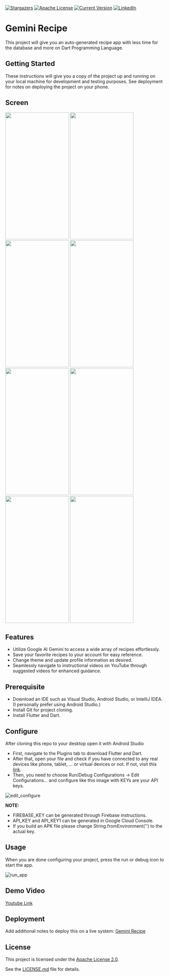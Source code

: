 [![Stargazers][stars-shield]][stars-url]
[![Apache License][license-shield]][license-url]
[![Current Version][version-shield]][version-url]
[![LinkedIn][linkedin-shield]][linkedin-url]

# Gemini Recipe

This project will give you an auto-generated recipe app with less time for the database and more on Dart Programming Language.


## Getting Started

These instructions will give you a copy of the project up and running on
your local machine for development and testing purposes. See deployment
for notes on deploying the project on your phone.

## Screen
<img src="https://github.com/user-attachments/assets/4b5f0466-9b52-4a17-88b3-cc51bb9a1d7f" width="200" height="400">
<img src="https://github.com/user-attachments/assets/af384d00-64d8-456d-b11d-f99423c90585" width="200" height="400">
<img src="https://github.com/user-attachments/assets/0c15031f-1a3e-477d-8f4a-7599d1471879" width="200" height="400">
<img src="https://github.com/user-attachments/assets/5a920949-385d-413e-a674-eeb7269de0d2" width="200" height="400">
<img src="https://github.com/user-attachments/assets/d0031a5b-7d38-41b8-bcec-16d028d4e428" width="200" height="400">
<img src="https://github.com/user-attachments/assets/403229f7-3104-4ae4-ad4e-1ba6c5a5a69a" width="200" height="400">
<img src="https://github.com/user-attachments/assets/c8206483-29fb-4c66-9a49-ee44c4bc5b64" width="200" height="400">
<img src="https://github.com/user-attachments/assets/e1e417e7-4530-4707-a8f8-781db6c33456" width="200" height="400">

## Features
- Utilize Google AI Gemini to access a wide array of recipes effortlessly.
- Save your favorite recipes to your account for easy reference.
- Change theme and update profile information as desired.
- Seamlessly navigate to instructional videos on YouTube through suggested videos for enhanced guidance.

## Prerequisite
- Download an IDE such as Visual Studio, Android Studio, or IntelliJ IDEA. (I personally prefer using Android Studio.)
- Install Git for project cloning.
- Install Flutter and Dart.

## Configure
After cloning this repo to your desktop open it with Android Studio

- First, navigate to the Plugins tab to download Flutter and Dart.
- After that, open your file and check if you have connected to any real devices like phone, tablet, ... or virtual devices or not. If not, visit this [link](https://developer.android.com/studio/run/managing-avds).
- Then, you need to choose Run/Debug Configurations -> Edit Configurations... and configure like this image with KEYs are your API keys.

![edit_configure](https://github.com/user-attachments/assets/bee30a98-7031-4de5-950c-94d830db0810)

**NOTE:** 
- FIREBASE_KEY can be generated through Firebase instructions.
- API_KEY and API_KEY1 can be generated in Google Cloud Console.
- If you build an APK file please change String.fromEnvironment('') to the actual key.

## Usage
When you are done configuring your project, press the run or debug icon to start the app.

![run_app](https://github.com/user-attachments/assets/042149ba-c80b-49ad-bbfd-bbede2203aeb)


## Demo Video
[Youtube Link](https://youtu.be/BwQYYQOu_hM?si=d3DRwe9y4I4LOD9h)

## Deployment

Add additional notes to deploy this on a live system: [Gemini Recipe](gemini_recipe.apk)


## License

This project is licensed under the [Apache License 2.0](LICENSE).

See the [LICENSE.md](LICENSE) file for
details.






[stars-shield]: https://img.shields.io/github/stars/PhamTrung012224/gemini_recipe_flutter.svg?style=for-the-badge
[stars-url]: https://github.com/PhamTrung012224/gemini_recipe_flutter/stargazers
[version-shield]: https://img.shields.io/github/release/PhamTrung012224/gemini_recipe_flutter.svg?style=for-the-badge
[version-url]: https://github.com/PhamTrung012224/gemini_recipe_flutter
[license-shield]: https://img.shields.io/github/license/PhamTrung012224/gemini_recipe_flutter.svg?style=for-the-badge
[license-url]: https://github.com/PhamTrung012224/gemini_recipe_flutter/blob/main/LICENSE
[linkedin-shield]: https://img.shields.io/badge/-LinkedIn-black.svg?style=for-the-badge&logo=linkedin&colorB=555
[linkedin-url]: https://linkedin.com/in/phamtrung01152224

